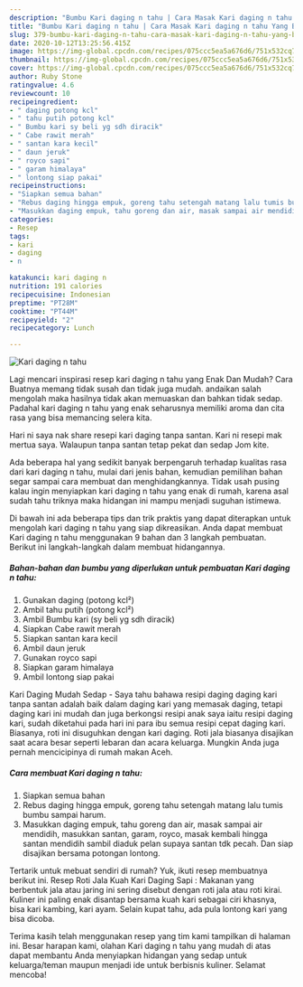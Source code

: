 ```yaml
---
description: "Bumbu Kari daging n tahu | Cara Masak Kari daging n tahu Yang Bisa Manjain Lidah"
title: "Bumbu Kari daging n tahu | Cara Masak Kari daging n tahu Yang Bisa Manjain Lidah"
slug: 379-bumbu-kari-daging-n-tahu-cara-masak-kari-daging-n-tahu-yang-bisa-manjain-lidah
date: 2020-10-12T13:25:56.415Z
image: https://img-global.cpcdn.com/recipes/075ccc5ea5a676d6/751x532cq70/kari-daging-n-tahu-foto-resep-utama.jpg
thumbnail: https://img-global.cpcdn.com/recipes/075ccc5ea5a676d6/751x532cq70/kari-daging-n-tahu-foto-resep-utama.jpg
cover: https://img-global.cpcdn.com/recipes/075ccc5ea5a676d6/751x532cq70/kari-daging-n-tahu-foto-resep-utama.jpg
author: Ruby Stone
ratingvalue: 4.6
reviewcount: 10
recipeingredient:
- " daging potong kcl"
- " tahu putih potong kcl"
- " Bumbu kari sy beli yg sdh diracik"
- " Cabe rawit merah"
- " santan kara kecil"
- " daun jeruk"
- " royco sapi"
- " garam himalaya"
- " lontong siap pakai"
recipeinstructions:
- "Siapkan semua bahan"
- "Rebus daging hingga empuk, goreng tahu setengah matang lalu tumis bumbu sampai harum."
- "Masukkan daging empuk, tahu goreng dan air, masak sampai air mendidih, masukkan santan, garam, royco, masak kembali hingga santan mendidih sambil diaduk pelan supaya santan tdk pecah. Dan siap disajikan bersama potongan lontong."
categories:
- Resep
tags:
- kari
- daging
- n

katakunci: kari daging n 
nutrition: 191 calories
recipecuisine: Indonesian
preptime: "PT28M"
cooktime: "PT44M"
recipeyield: "2"
recipecategory: Lunch

---
```



![Kari daging n tahu](https://img-global.cpcdn.com/recipes/075ccc5ea5a676d6/751x532cq70/kari-daging-n-tahu-foto-resep-utama.jpg)

Lagi mencari inspirasi resep kari daging n tahu yang Enak Dan Mudah? Cara Buatnya memang tidak susah dan tidak juga mudah. andaikan salah mengolah maka hasilnya tidak akan memuaskan dan bahkan tidak sedap. Padahal kari daging n tahu yang enak seharusnya memiliki aroma dan cita rasa yang bisa memancing selera kita.

Hari ni saya nak share resepi kari daging tanpa santan. Kari ni resepi mak mertua saya. Walaupun tanpa santan tetap pekat dan sedap Jom kite.

Ada beberapa hal yang sedikit banyak berpengaruh terhadap kualitas rasa dari kari daging n tahu, mulai dari jenis bahan, kemudian pemilihan bahan segar sampai cara membuat dan menghidangkannya. Tidak usah pusing kalau ingin menyiapkan kari daging n tahu yang enak di rumah, karena asal sudah tahu triknya maka hidangan ini mampu menjadi suguhan istimewa.


Di bawah ini ada beberapa tips dan trik praktis yang dapat diterapkan untuk mengolah kari daging n tahu yang siap dikreasikan. Anda dapat membuat Kari daging n tahu menggunakan 9 bahan dan 3 langkah pembuatan. Berikut ini langkah-langkah dalam membuat hidangannya.

<!--inarticleads1-->

##### Bahan-bahan dan bumbu yang diperlukan untuk pembuatan Kari daging n tahu:

1. Gunakan  daging (potong kcl²)
1. Ambil  tahu putih (potong kcl²)
1. Ambil  Bumbu kari (sy beli yg sdh diracik)
1. Siapkan  Cabe rawit merah
1. Siapkan  santan kara kecil
1. Ambil  daun jeruk
1. Gunakan  royco sapi
1. Siapkan  garam himalaya
1. Ambil  lontong siap pakai


Kari Daging Mudah Sedap - Saya tahu bahawa resipi daging daging kari tanpa santan adalah baik dalam daging kari yang memasak daging, tetapi daging kari ini mudah dan juga berkongsi resipi anak saya iaitu resipi daging kari, sudah diketahui pada hari ini para ibu semua resipi cepat daging kari. Biasanya, roti ini disuguhkan dengan kari daging. Roti jala biasanya disajikan saat acara besar seperti lebaran dan acara keluarga. Mungkin Anda juga pernah mencicipinya di rumah makan Aceh. 

<!--inarticleads2-->

##### Cara membuat Kari daging n tahu:

1. Siapkan semua bahan
1. Rebus daging hingga empuk, goreng tahu setengah matang lalu tumis bumbu sampai harum.
1. Masukkan daging empuk, tahu goreng dan air, masak sampai air mendidih, masukkan santan, garam, royco, masak kembali hingga santan mendidih sambil diaduk pelan supaya santan tdk pecah. Dan siap disajikan bersama potongan lontong.


Tertarik untuk mebuat sendiri di rumah? Yuk, ikuti resep membuatnya berikut ini. Resep Roti Jala Kuah Kari Daging Sapi : Makanan yang berbentuk jala atau jaring ini sering disebut dengan roti jala atau roti kirai. Kuliner ini paling enak disantap bersama kuah kari sebagai ciri khasnya, bisa kari kambing, kari ayam. Selain kupat tahu, ada pula lontong kari yang bisa dicoba. 

Terima kasih telah menggunakan resep yang tim kami tampilkan di halaman ini. Besar harapan kami, olahan Kari daging n tahu yang mudah di atas dapat membantu Anda menyiapkan hidangan yang sedap untuk keluarga/teman maupun menjadi ide untuk berbisnis kuliner. Selamat mencoba!
